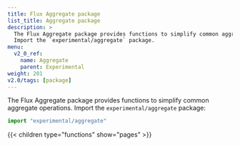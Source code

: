 ```yaml
---
title: Flux Aggregate package
list_title: Aggregate package
description: >
  The Flux Aggregate package provides functions to simplify common aggregate operations.
  Import the `experimental/aggregate` package.
menu:
  v2_0_ref:
    name: Aggregate
    parent: Experimental
weight: 201
v2.0/tags: [package]
---
```


The Flux Aggregate package provides functions to simplify common aggregate operations.
Import the `experimental/aggregate` package:

```js
import "experimental/aggregate"
```

{{< children type="functions" show="pages" >}}
